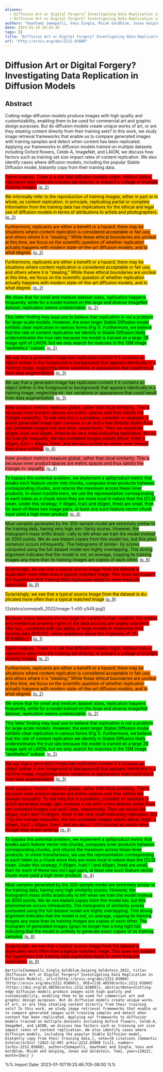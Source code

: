 ```yaml
---
aliases:
  - Diffusion Art or Digital Forgery? Investigating Data Replication in Diffusion Models
  - Diffusion Art or Digital Forgery? Investigating Data Replication in Diffusion Models
authors: "Gowthami Somepalli, Vasu Singla, Micah Goldblum, Jonas Geiping, Tom Goldstein"
date: 2023-01-10 19:24:30
tags: []
title: "Diffusion Art or Digital Forgery? Investigating Data Replication in Diffusion Models"
url: "http://arxiv.org/abs/2212.03860"
---
```


# Diffusion Art or Digital Forgery? Investigating Data Replication in Diffusion Models

## Abstract

Cutting-edge diffusion models produce images with high quality and customizability, enabling them to be used for commercial art and graphic design purposes. But do diffusion models create unique works of art, or are they stealing content directly from their training sets? In this work, we study image retrieval frameworks that enable us to compare generated images with training samples and detect when content has been replicated. Applying our frameworks to diffusion models trained on multiple datasets including Oxford flowers, Celeb-A, ImageNet, and LAION, we discuss how factors such as training set size impact rates of content replication. We also identify cases where diffusion models, including the popular Stable Diffusion model, blatantly copy from their training data.

<mark style="background: #ff0000">fusion outputs. There is a risk that diffusion models might, without notice, reproduce data from the training set directly, or present a collage of multiple training images.</mark> [(p. 2)](zotero://open-pdf/library/items/4CR4EDIW?page=2)

<mark style="background: #ffd400">We informally refer to the reproduction of training images, either in part or in whole, as content replication. In principle, replicating partial or complete information from the training data has implications for the ethical and legal use of diffusion models in terms of attributions to artists and photographers.</mark> [(p. 2)](zotero://open-pdf/library/items/4CR4EDIW?page=2)

<mark style="background: #ff8000">Furthermore, replicants are either a benefit or a hazard; there may be situations where content replication is considered acceptable or fair use, and others where it is “stealing.” While these ethical boundaries are unclear at this time, we focus on the scientific question of whether replication actually happens with modern state-of-the-art diffusion models, and to what degree.</mark> [(p. 2)](zotero://open-pdf/library/items/4CR4EDIW?page=2)

<mark style="background: #ffd400">Furthermore, replicants are either a benefit or a hazard; there may be situations where content replication is considered acceptable or fair use, and others where it is “stealing.” While these ethical boundaries are unclear at this time, we focus on the scientific question of whether replication actually happens with modern state-of-the-art diffusion models, and to what degree.</mark> [(p. 2)](zotero://open-pdf/library/items/4CR4EDIW?page=2)

<mark style="background: #00ff00">We show that for small and medium dataset sizes, replication happens frequently, while for a model trained on the large and diverse ImageNet dataset, replication seems undetectable.</mark> [(p. 2)](zotero://open-pdf/library/items/4CR4EDIW?page=2)

<mark style="background: #00ff00">This latter finding may lead one to believe that replication is not a problem for large-scale models. However, the even larger Stable Diffusion model exhibits clear replication in various forms (Fig 1). Furthermore, we believe that the rate of content replication we identify in Stable Diffusion likely underestimates the true rate because the model is trained on a large 2B image split of LAION, but we only search for matches in the 12M image “aesthetics” subset.</mark> [(p. 2)](zotero://open-pdf/library/items/4CR4EDIW?page=2)

<mark style="background: #ff0000">We say that a generated image has replicated content if it contains an object (either in the foreground or background) that appears identically in a training image, neglecting minor variations in appearance that could result from data augmentation.</mark> [(p. 3)](zotero://open-pdf/library/items/4CR4EDIW?page=3)

<mark style="background: #5fb236">We say that a generated image has replicated content if it contains an object (either in the foreground or background) that appears identically in a training image, neglecting mi- nor variations in appearance that could result from data augmentation.</mark> [(p. 3)](zotero://open-pdf/library/items/4CR4EDIW?page=3)

<mark style="background: #ff0000">Inner product metrics measure global, rather than local similarity. This is because inner product spaces are metric spaces and thus satisfy the triangle inequality. To see why this is a problem, consider an example in which generated image Igen contains a car and a tree directly stolen from two unrelated images Icar and Itree, respectively. Then we would like d(Igen, Icar) and d(Igen, Itree) to be very small indicating replication. But by the triangle inequality, the two unrelated images satisfy d(Icar, Itree) ≤ d(Igen, Icar) + d(Igen, Itree), and are also scored as similar even though they share nothing.</mark> [(p. 4)](zotero://open-pdf/library/items/4CR4EDIW?page=4)

<mark style="background: #ff6666">Inner product metrics measure global, rather than local similarity. This is because inner product spaces are metric spaces and thus satisfy the triangle in- equality.</mark> [(p. 4)](zotero://open-pdf/library/items/4CR4EDIW?page=4)

<mark style="background: #00ff00">To bypass this potential problem, we implement a splitproduct metric that breaks each feature vector into chunks, computes inner products between corresponding chunks, and returns the maximum across these inner products. In vision transformers, we use the representation corresponding to each token as a chunk since they are more local in nature than the [CLS] token. Under this strategy, if d(Igen, Icar) and d(Igen, Itree) are small, then for each of these two image pairs, at least one such feature vector chunk must yield a high inner product.</mark> [(p. 4)](zotero://open-pdf/library/items/4CR4EDIW?page=4)

<mark style="background: #5fb236">Most samples generated by the 300-sample model are extremely similar to the training data, having very high sim- ilarity scores. However, the histogram’s mass shifts drasti- cally to left when we train the model instead on 3000 points.
We do see blatant copies from this model too, but this phe- nomenon occurs infrequently. The histograms of similar- ity scores computed using the full dataset model are highly overlapping. This strong alignment indicates that the model is not, on average, copying its training images any more than its training images are copies of each other.</mark> [(p. 6)](zotero://open-pdf/library/items/4CR4EDIW?page=6)

<mark style="background: #ff0000">Surprisingly, we see that a typical source image from the dataset is duplicated more often than a typical matched image. This does not support the hypothesis that training data duplication leads to more frequent replication.</mark> [(p. 9)](zotero://open-pdf/library/items/4CR4EDIW?page=9)

<mark style="background: #ffd400">Surprisingly, we see that a typical source image from the dataset is du- plicated more often than a typical matched image</mark> [(p. 9)](zotero://open-pdf/library/items/4CR4EDIW?page=9)

![[statics/somepalli_2022/image-1-x50-y549.jpg]]

<mark style="background: #ff0000">Because these datasets are too large for careful human curation, the origins and intellectual property rights of the data sources are largely unknown. This fact, combined with the ability of large models to memorize their training data [9,10,22], raises questions about the originality of dif- 12.03860v2 1</mark> [(p. 1)](zotero://open-pdf/library/items/4CR4EDIW?page=1)

<mark style="background: #ff0000">fusion outputs. There is a risk that diffusion models might, without notice, reproduce data from the training set directly, or present a collage of multiple training images.</mark> [(p. 2)](zotero://open-pdf/library/items/4CR4EDIW?page=2)

<mark style="background: #ff7f00">Furthermore, replicants are either a benefit or a hazard; there may be situations where content replication is considered acceptable or fair use, and others where it is “stealing.” While these ethical boundaries are unclear at this time, we focus on the scientific question of whether replication actually happens with modern state-of-the-art diffusion models, and to what degree.</mark> [(p. 2)](zotero://open-pdf/library/items/4CR4EDIW?page=2)

<mark style="background: #00ff00">We show that for small and medium dataset sizes, replication happens frequently, while for a model trained on the large and diverse ImageNet dataset, replication seems undetectable.</mark> [(p. 2)](zotero://open-pdf/library/items/4CR4EDIW?page=2)

<mark style="background: #00ff00">This latter finding may lead one to believe that replication is not a problem for large-scale models. However, the even larger Stable Diffusion model exhibits clear replication in various forms (Fig 1). Furthermore, we believe that the rate of content replication we identify in Stable Diffusion likely underestimates the true rate because the model is trained on a large 2B image split of LAION, but we only search for matches in the 12M image “aesthetics” subset.</mark> [(p. 2)](zotero://open-pdf/library/items/4CR4EDIW?page=2)

<mark style="background: #ff0000">We say that a generated image has replicated content if it contains an object (either in the foreground or background) that appears identically in a training image, neglecting minor variations in appearance that could result from data augmentation.</mark> [(p. 3)](zotero://open-pdf/library/items/4CR4EDIW?page=3)

<mark style="background: #ff0000">Inner product metrics measure global, rather than local similarity. This is because inner product spaces are metric spaces and thus satisfy the triangle inequality. To see why this is a problem, consider an example in which generated image Igen contains a car and I a tree directly stolen from two unrelated images Icar and I Itree, respectively. Then we would like d(Igen, Icar) and I I I d(Igen, Itree) to be very small indicating replication. But I I by the triangle inequality, the two unrelated images satisfy d(Icar, Itree) ≤ d(Igen, Icar) + d(Igen, Itree), and are also I I ≤I II I scored as similar even though they share nothing.</mark> [(p. 4)](zotero://open-pdf/library/items/4CR4EDIW?page=4)

<mark style="background: #00ff00">To bypass this potential problem, we implement a splitproduct metric that breaks each feature vector into chunks, computes inner products between corresponding chunks, and returns the maximum across these inner products. In vision transformers, we use the representation corresponding to each token as a chunk since they are more local in nature than the [CLS] token. Under this strategy, if d(Igen, Icar) I I and d(Igen, Itree) are small, then for each of these two imI I age pairs, at least one such feature vector chunk must yield a high inner product.</mark> [(p. 4)](zotero://open-pdf/library/items/4CR4EDIW?page=4)

<mark style="background: #00ff00">Most samples generated by the 300-sample model are extremely similar to the training data, having very high similarity scores. However, the histogram’s mass shifts drastically to left when we train the model instead on 3000 points. We do see blatant copies from this model too, but this phenomenon occurs infrequently. The histograms of similarity scores computed using the full dataset model are highly overlapping. This strong alignment indicates that the model is not, on average, copying its training images any more than its training images are copies of each other. The histogram of generated images (gray) no longer has a long right tail, indicating that the model is unlikely to generate exact copies of its training samples.</mark> [(p. 6)](zotero://open-pdf/library/items/4CR4EDIW?page=6)

<mark style="background: #ff0000">Surprisingly, we see that a typical source image from the dataset is duplicated more often than a typical matched image. This does not support the hypothesis that training data duplication leads to more frequent replication.</mark> [(p. 9)](zotero://open-pdf/library/items/4CR4EDIW?page=9)

```
@article{Somepalli_Singla_Goldblum_Geiping_Goldstein_2022, title={Diffusion Art or Digital Forgery? Investigating Data Replication in Diffusion Models}, url={[http://arxiv.org/abs/2212.03860](http://arxiv.org/abs/2212.03860)}, DOI={[10.48550/arXiv.2212.03860](https://doi.org/10.48550/arXiv.2212.03860)}, abstractNote={Cutting-edge diffusion models produce images with high quality and customizability, enabling them to be used for commercial art and graphic design purposes. But do diffusion models create unique works of art, or are they stealing content directly from their training sets? In this work, we study image retrieval frameworks that enable us to compare generated images with training samples and detect when content has been replicated. Applying our frameworks to diffusion models trained on multiple datasets including Oxford flowers, Celeb-A, ImageNet, and LAION, we discuss how factors such as training set size impact rates of content replication. We also identify cases where diffusion models, including the popular Stable Diffusion model, blatantly copy from their training data.}, note={0 citations (Semantic Scholar/arXiv) [2022-12-09] arXiv:2212.03860 [cs]}, number={arXiv:2212.03860}, author={Somepalli, Gowthami and Singla, Vasu and Goldblum, Micah and Geiping, Jonas and Goldstein, Tom}, year={2022}, month={Dec} }
```

%% Import Date: 2023-01-10T19:25:46.705-08:00 %%
